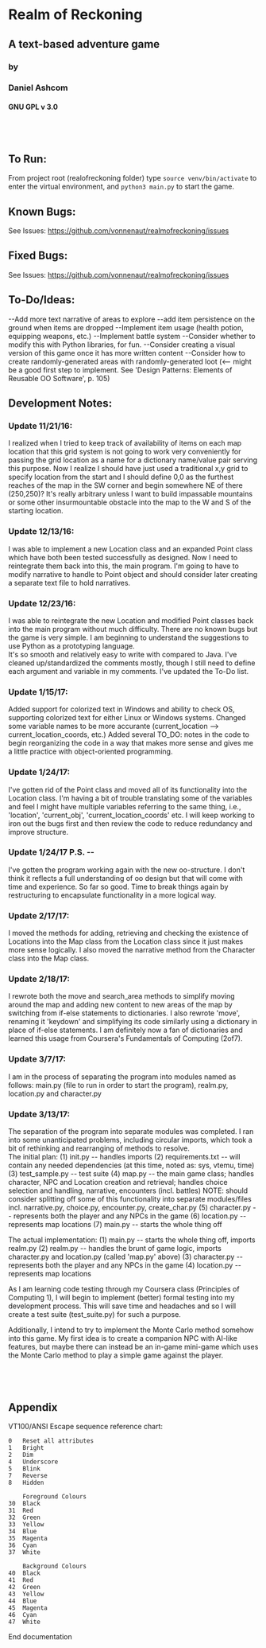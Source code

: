 # Realm of Reckoning
## A text-based adventure game
### by
### Daniel Ashcom
#### GNU GPL v 3.0

&nbsp;
---

## To Run:
From project root (realofreckoning folder) type `source venv/bin/activate` to enter the virtual environment, and `python3 main.py` to start the game.


## Known Bugs:
See Issues: https://github.com/vonnenaut/realmofreckoning/issues


## Fixed Bugs:
See Issues: https://github.com/vonnenaut/realmofreckoning/issues

## To-Do/Ideas:
--Add more text narrative of areas to explore
--add item persistence on the ground when items are dropped
--Implement item usage (health potion, equipping weapons, etc.)
--Implement battle system
--Consider whether to modify this with Python libraries, for fun.
--Consider creating a visual version of this game once it has more written content
--Consider how to create randomly-generated areas with randomly-generated loot (<--  might be a good first step to implement.  See 'Design Patterns:  Elements of Reusable OO Software', p. 105)

## Development Notes:
### Update 11/21/16:  
I realized when I tried to keep track of availability of items on each map location that this grid system is 
not going to work very conveniently for passing the grid location as a name for a dictionary name/value pair serving this purpose.
Now I realize I should have just used a traditional x,y grid to specify location from the start and I should define 0,0 as the 
furthest reaches of the map in the SW corner and begin somewhere NE of there (250,250)?  It's really arbitrary unless I want to build
impassable mountains or some other insurmountable obstacle into the map to the W and S of the starting location.

### Update 12/13/16: 
 I was able to implement a new Location class and an expanded Point class
which have both been tested successfully as designed.  Now I need to reintegrate them back
into this, the main program.  I'm going to have to modify narrative to handle to Point object
and should consider later creating a separate text file to hold narratives.

### Update 12/23/16:  
I was able to reintegrate the new Location and modified Point classes back into 
the main program without much difficulty.  There are no known bugs but the game is very simple.
I am beginning to understand the suggestions to use Python as a prototyping language.  
It's so smooth and relatively easy to write with compared to Java.  I've cleaned up/standardized the comments
mostly, though I still need to define each argument and variable in my comments.  I've updated the To-Do list.

### Update 1/15/17:  
Added support for colorized text in Windows and ability to check OS, supporting colorized text
for either Linux or Windows systems.  Changed some variable names to be more accurante (current_location --> current_location_coords, etc.)
Added several TO_DO: notes in the code to begin reorganizing the code in a way that makes more sense and gives me a little practice
with object-oriented programming.

### Update 1/24/17:  
I've gotten rid of the Point class and moved all of its functionality into the Location class.  I'm having a bit of trouble translating some of the variables and feel I might have multiple variables referring to the same thing, i.e., 'location', 'current_obj', 'current_location_coords' etc.  I will keep working to iron out the bugs first and then review the code to reduce redundancy and improve structure.  

### Update 1/24/17 P.S. -- 
I've gotten the program working again with the new oo-structure.  I don't think it reflects a full understanding of oo design but that will come with time and experience.  So far so good.  Time to break things again by restructuring to encapsulate functionality in a more logical way.

### Update 2/17/17:  
I moved the methods for adding, retrieving and checking the existence of Locations into the Map class from the Location class since it just makes more sense logically.  I also moved the narrative method from the Character class into the Map class.

### Update 2/18/17:  
I rewrote both the move and search_area methods to simplify moving around the map and adding new content to new areas of the map by switching from if-else statements to dictionaries.  I also rewrote 'move', renaming it 'keydown' and simplifying its code similarly using a dictionary in place of if-else statements.  I am definitely now a fan of dictionaries and learned this usage from Coursera's Fundamentals of Computing (2of7).
 
### Update 3/7/17:  
I am in the process of separating the program into modules named as follows: main.py (file to run in order to start the program), realm.py, location.py and character.py

### Update 3/13/17:  
The separation of the program into separate modules was completed.  I ran into some unanticipated problems, including circular imports, which took a bit of rethinking and rearranging of methods to resolve.  
The initial plan:
(1) init.py -- handles imports
(2) requirements.txt -- will contain any needed dependencies (at this time, noted as: sys, vtemu, time)
(3) test_sample.py -- test suite
(4) map.py -- the main game class; handles character, NPC and Location creation and retrieval; handles choice selection and handling, narrative, encounters (incl. battles) NOTE: should consider splitting off some of this functionality into separate modules/files incl. narrative.py, choice.py, encounter.py, create_char.py
(5) character.py -- represents both the player and any NPCs in the game
(6) location.py -- represents map locations
(7) main.py -- starts the whole thing off

The actual implementation:
(1) main.py -- starts the whole thing off, imports realm.py
(2) realm.py -- handles the brunt of game logic, imports character.py and location.py (called 'map.py' above)
(3) character.py -- represents both the player and any NPCs in the game
(4) location.py -- represents map locations

As I am learning code testing through my Coursera class (Principles of Computing 1), I will begin to implement (better) formal testing into my development process.  This will save time and headaches and so I will create a test suite (test_suite.py) for such a purpose.

Additionally, I intend to try to implement the Monte Carlo method somehow into this game.  My first idea is to create a companion NPC with AI-like features, but maybe there can instead be an in-game mini-game which uses the Monte Carlo method to play a simple game against the player.

&nbsp;
---

## Appendix

VT100/ANSI Escape sequence reference chart:
```
0	Reset all attributes
1	Bright
2	Dim
4	Underscore	
5	Blink
7	Reverse
8	Hidden

	Foreground Colours
30	Black
31	Red
32	Green
33	Yellow
34	Blue
35	Magenta
36	Cyan
37	White

	Background Colours
40	Black
41	Red
42	Green
43	Yellow
44	Blue
45	Magenta
46	Cyan
47	White
```

End documentation
###